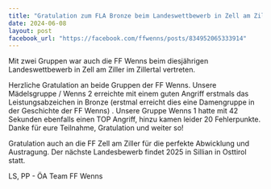 ```yaml
---
title: "Gratulation zum FLA Bronze beim Landeswettbewerb in Zell am Ziller"
date: 2024-06-08
layout: post
facebook_url: "https://facebook.com/ffwenns/posts/834952065333914"
---
```


Mit zwei Gruppen war auch die FF Wenns beim diesjährigen Landeswettbewerb in Zell am Ziller im Zillertal vertreten.

Herzliche Gratulation an beide Gruppen der FF Wenns. Unsere Mädelsgruppe / Wenns 2 erreichte mit einem guten Angriff erstmals das Leistungsabzeichen in Bronze (erstmal erreicht dies eine Damengruppe in der Geschichte der FF Wenns) . Unsere Gruppe Wenns 1 hatte mit 42 Sekunden ebenfalls einen TOP Angriff, hinzu kamen leider 20 Fehlerpunkte. Danke für eure Teilnahme, Gratulation und weiter so!

Gratulation auch an die FF Zell am Ziller für die perfekte Abwicklung und Austragung. Der nächste Landesbewerb findet 2025 in Sillian in Osttirol statt.

 LS, PP - ÖA Team FF Wenns